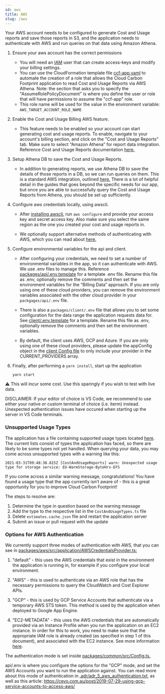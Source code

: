 ```yaml
---
id: aws
title: AWS
slug: /aws
---
```


Your AWS account needs to be configured to generate Cost and Usage reports and save those reports in S3, and the application needs to authenticate with AWS and run queries on that data using Amazon Athena.

1.  Ensure your aws account has the correct permissions

    - You will need an [IAM](https://aws.amazon.com/premiumsupport/knowledge-center/create-access-key/) user that can create access-keys and modify your billing settings.
    - You can use the CloudFormation template file [ccf-app.yaml](https://github.com/cloud-carbon-footprint/cloud-carbon-footprint/blob/trunk/cloudformation/ccf-app.yaml) to automate the creation of a role that allows the Cloud Carbon Footprint application to read Cost and Usage Reports via AWS Athena. Note: the section that asks you to specify the "AssumeRolePolicyDocument" is where you define the user or role that will have permissions to assume the "ccf-app" role.
    - This role name will be used for the value in the environment variable: `AWS_TARGET_ACCOUNT_ROLE_NAME`

2.  Enable the Cost and Usage Billing AWS feature.

    - This feature needs to be enabled so your account can start generating cost and usage reports. To enable, navigate to your account's billing section, and click on the "Cost and Usage Reports" tab. Make sure to select “Amazon Athena” for report data integration. Reference Cost and Usage Reports documentation [here.](https://docs.aws.amazon.com/cur/latest/userguide/what-is-cur.html)

3.  Setup Athena DB to save the Cost and Usage Reports.

    - In addition to generating reports, we use Athena DB to save the details of those reports in a DB, so we can run queries on them. This is a standard AWS integration, outlined [here.](https://docs.aws.amazon.com/cur/latest/userguide/cur-query-athena.html) There is a lot of helpful detail in the guides that goes beyond the specific needs for our app, but once you are able to successfully query the Cost and Usage Reports from Athena, you should be set up sufficiently.

4.  Configure aws credentials locally, using awscli.

    - After [installing awscli](https://github.com/cloud-carbon-footprint/cloud-carbon-footprint#optional-prerequisites), run `aws configure` and provide your access key and secret access key. Also make sure you select the same region as the one you created your cost and usage reports in.

    - We optionally support alternative methods of authenticating with AWS, which you can read about [here.](https://www.cloudcarbonfootprint.org/docs/aws#options-for-aws-authentication)

5.  Configure environmental variables for the api and client.

    - After configuring your credentials, we need to set a number of environmental variables in the app, so it can authenticate with AWS. We use .env files to manage this. Reference [packages/api/.env.template](https://github.com/cloud-carbon-footprint/cloud-carbon-footprint/blob/trunk/packages/api/.env.template) for a template .env file. Rename this file as .env, optionally remove the comments and then set the environment variables for the “Billing Data” approach. If you are only using one of these cloud providers, you can remove the environment variables associated with the other cloud provider in your `packgages/api/.env` file.

    - There is also a `packages/client/.env` file that allows you to set some configuration for the data range the application requests data for. See [client/.env.template](https://github.com/cloud-carbon-footprint/cloud-carbon-footprint/blob/trunk/packages/client/.env.template) for a template. Rename this file as .env, optionally remove the comments and then set the environment variables.

    - By default, the client uses AWS, GCP and Azure. If you are only using one of these cloud providers, please update the appConfig object in the [client Config file](https://github.com/cloud-carbon-footprint/cloud-carbon-footprint/blob/trunk/packages/client/src/Config.ts) to only include your provider in the CURRENT_PROVIDERS array.

6.  Finally, after performing a `yarn install`, start up the application

        yarn start

:warning: This will incur some cost. Use this sparingly if you wish to test with live data.

DISCLAIMER: If your editor of choice is VS Code, we recommend to use either your native or custom terminal of choice (i.e. iterm) instead. Unexpected authentication issues have occured when starting up the server in VS Code terminals.

### Unsupported Usage Types

The application has a file containing supported usage types located [here](https://github.com/cloud-carbon-footprint/cloud-carbon-footprint/blob/trunk/packages/aws/src/lib/CostAndUsageTypes.ts). The current lists consist of types the application has faced, so there are likely to be some types not yet handled. When querying your data, you may come across unsupported types with a warning like this:

`2021-03-31T09:48:38.815Z [CostAndUsageReports] warn: Unexpected usage type for storage service: EU-WarmStorage-ByteHrs-EFS`

If you come across a similar warning message, congratulations! You have found a usage type that the app currently isn’t aware of - this is a great opportunity for you to improve Cloud Carbon Footprint!

The steps to resolve are:

1. Determine the type in question based on the warning message
2. Add the type to the respective list in the `CostAndUsageTypes.ts` file
3. Delete `estimates.cache.json` file and restart the application server
4. Submit an issue or pull request with the update

### Options for AWS Authentication

We currently support three modes of authentication with AWS, that you can see in [packages/aws/src/application/AWSCredentialsProvider.ts:](https://github.com/cloud-carbon-footprint/cloud-carbon-footprint/blob/trunk/packages/aws/src/application/AWSCredentialsProvider.ts)

1. "default" - this uses the AWS credentials that exist in the environment the application is running in, for example if you configure your local environment.

2. "AWS" - this is used to authenticate via an AWS role that has the necessary permissions to query the CloudWatch and Cost Explorer APIs.

3. "GCP" - this is used by GCP Service Accounts that authenticate via a temporary AWS STS token. This method is used by the application when deployed to Google App Engine.

4. "EC2-METADATA" - this uses the AWS credentials that are automatically provided via an Instance Profile when you run the application on an EC2 instance. In order for this to work, you need to make sure that the appropriate IAM role is already created (as specified in step 1 of this document), and associated with the EC2 instance. See more information [here](https://docs.aws.amazon.com/IAM/latest/UserGuide/id_roles_use_switch-role-ec2_instance-profiles.html).

The authentication mode is set inside [packages/common/src/Config.ts.](https://github.com/cloud-carbon-footprint/cloud-carbon-footprint/blob/trunk/packages/common/src/Config.ts)

api/.env is where you configure the options for the "GCP" mode, and set the AWS Accounts you want to run the application against. You can read more about this mode of authentication in [.adr/adr_5_aws_authentication.txt](https://github.com/cloud-carbon-footprint/cloud-carbon-footprint/blob/trunk/.adr/adr_5_aws_authentication.txt), as well as this article: https://cevo.com.au/post/2019-07-29-using-gcp-service-accounts-to-access-aws/

<!-- © 2021 Thoughtworks, Inc. -->
